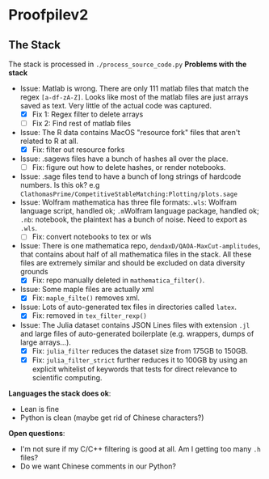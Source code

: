 # Proofpilev2

## The Stack
The stack is processed in `./process_source_code.py`
**Problems with the stack**
- Issue: Matlab is wrong. There are only 111 matlab files that match the regex `[a-df-zA-Z]`. Looks like most of the matlab files are just arrays saved as text. Very little of the actual code was captured. 
    - [x] Fix 1: Regex filter to delete arrays
    - [ ] Fix 2: Find rest of matlab files
- Issue: The R data contains MacOS "resource fork" files that aren't related to R at all. 
    - [x] Fix: filter out resource forks
- Issue: .sagews files have a bunch of hashes all over the place.
    - [ ] Fix: figure out how to delete hashes, or render notebooks. 
- Issue: .sage files tend to have a bunch of long strings of hardcode numbers. Is this ok? e.g `ClathomasPrime/CompetitiveStableMatching:Plotting/plots.sage`
- Issue: Wolfram mathematica has three file formats:`.wls`: Wolfram language script, handled ok; `.m`Wolfram language package, handled ok; `.nb`: notebook, the plaintext has a bunch of noise. Need to export as `.wls`. 
    - [ ] Fix: convert notebooks to tex or wls
- Issue: There is one mathematica repo, `dendaxD/QAOA-MaxCut-amplitudes`, that contains about half of all mathematica files in the stack. All these files are extremely similar and should be excluded on data diversity grounds
    - [x] Fix: repo manually deleted in `mathematica_filter()`. 
- Issue: Some maple files are actually xml
    - [x] Fix: `maple_filte()` removes xml. 
- Issue: Lots of auto-generated tex files in directories called `latex`.
    - [x] Fix: removed in `tex_filter_rexp()`
- Issue: The Julia dataset contains JSON Lines files with extension `.jl` and  large files of auto-generated boilerplate (e.g. wrappers, dumps of large arrays...).
    - [x] Fix: `julia_filter` reduces the dataset size from 175GB to 150GB.
    - [x] Fix: `julia_filter_strict` further reduces it to 100GB by using an explicit whitelist of keywords that tests for direct relevance to scientific computing.

**Languages the stack does ok**:
- Lean is fine
- Python is clean (maybe get rid of Chinese characters?)

**Open questions**:
- I'm not sure if my C/C++ filtering is good at all. Am I getting too many `.h` files?
- Do we want Chinese comments in our Python?
    
